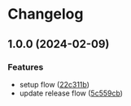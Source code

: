 # Changelog

## 1.0.0 (2024-02-09)


### Features

* setup flow ([22c311b](https://github.com/jacob-ebey/remix-electron-llamafile/commit/22c311b74236e538433ddde6aaf1a08314b17b09))
* update release flow ([5c559cb](https://github.com/jacob-ebey/remix-electron-llamafile/commit/5c559cb58a1e528bbc928eaed93454bf233d2fff))
